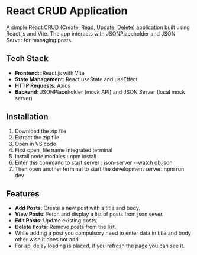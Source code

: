 # React CRUD Application

A simple React CRUD (Create, Read, Update, Delete) application built using React.js and Vite. The app interacts with JSONPlaceholder and JSON Server for managing posts.

## Tech Stack
- **Frontend:**: React.js with Vite
- **State Management**: React useState and useEffect
- **HTTP Requests**: Axios
- **Backend**: JSONPlaceholder (mock API) and JSON Server (local mock server)

## Installation
1. Download the zip file
2. Extract the zip file
3. Open in VS code
4. First open, file name integrated terminal
5. Install node modules : npm install
6. Enter this command to start server : json-server --watch db.json
7. Then open another terminal to start the development server: npm run dev


## Features
- **Add Posts**: Create a new post with a title and body.
- **View Posts**: Fetch and display a list of posts from json sever.
- **Edit Posts**: Update existing posts.
- **Delete Posts**: Remove posts from the list.
- While adding a post you compulsory need to enter data in title and body other wise it does not add.
- For api delay loading is placed, if you refresh the page you can see it.

